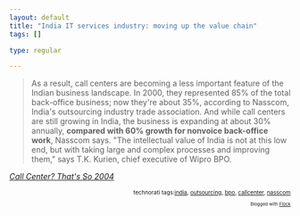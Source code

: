 ```yaml
--- 
layout: default
title: "India IT services industry: moving up the value chain"
tags: []

type: regular

---
```

<blockquote cite="http://www.businessweek.com/globalbiz/content/jul2006/gb20060728_690002.htm">As a result, call centers are becoming a less important feature of the Indian business landscape. In 2000, they represented 85% of the total back-office business; now they're about 35%, according to Nasscom, India's outsourcing industry trade association. And while call centers are still growing in India, the business is expanding at about 30% annually, <strong>compared with 60% growth for nonvoice back-office work</strong>, Nasscom says. "The intellectual value of India is not at this low end, but with taking large and complex processes and improving them," says T.K. Kurien, chief executive of Wipro BPO.</blockquote><p class="citation"><cite cite="http://www.businessweek.com/globalbiz/content/jul2006/gb20060728_690002.htm"><a href="http://www.businessweek.com/globalbiz/content/jul2006/gb20060728_690002.htm">Call Center? That's So 2004</a></cite></p>

<p/><p/><!-- technorati tags begin --><p style="font-size:10px;text-align:right;">technorati tags:<a href="http://technorati.com/tag/india" rel="tag">india</a>, <a href="http://technorati.com/tag/outsourcing" rel="tag">outsourcing</a>, <a href="http://technorati.com/tag/bpo" rel="tag">bpo</a>, <a href="http://technorati.com/tag/callcenter" rel="tag">callcenter</a>, <a href="http://technorati.com/tag/nasscom" rel="tag">nasscom</a></p><!-- technorati tags end --><p style="text-align: right; font-size: 8px">Blogged with <a href="http://www.flock.com" title="Flock" target="_new">Flock</a></p>
